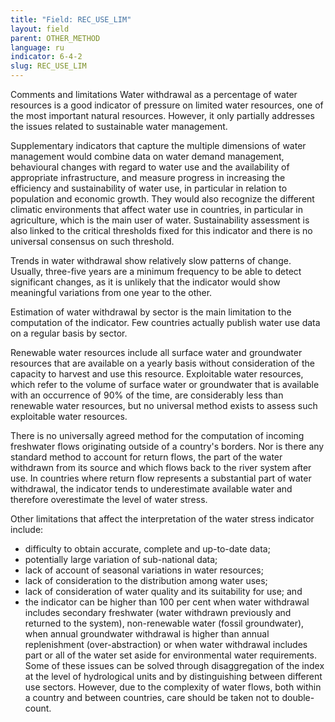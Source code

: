 ```yaml
---
title: "Field: REC_USE_LIM"
layout: field
parent: OTHER_METHOD
language: ru
indicator: 6-4-2
slug: REC_USE_LIM
---
```

Comments and limitations
Water withdrawal as a percentage of water resources is a good indicator of pressure on limited water resources, one of the most important natural resources. However, it only partially addresses the issues related to sustainable water management. 

Supplementary indicators that capture the multiple dimensions of water management would combine data on water demand management, behavioural changes with regard to water use and the availability of appropriate infrastructure, and measure progress in increasing the efficiency and sustainability of water use, in particular in relation to population and economic growth. They would also recognize the different climatic environments that affect water use in countries, in particular in agriculture, which is the main user of water. Sustainability assessment is also linked to the critical thresholds fixed for this indicator and there is no universal consensus on such threshold. 

Trends in water withdrawal show relatively slow patterns of change. Usually, three-five years are a minimum frequency to be able to detect significant changes, as it is unlikely that the indicator would show meaningful variations from one year to the other. 

Estimation of water withdrawal by sector is the main limitation to the computation of the indicator. Few countries actually publish water use data on a regular basis by sector. 

Renewable water resources include all surface water and groundwater resources that are available on a yearly basis without consideration of the capacity to harvest and use this resource. Exploitable water resources, which refer to the volume of surface water or groundwater that is available with an occurrence of 90% of the time, are considerably less than renewable water resources, but no universal method exists to assess such exploitable water resources.

There is no universally agreed method for the computation of incoming freshwater flows originating outside of a country's borders. Nor is there any standard method to account for return flows, the part of the water withdrawn from its source and which flows back to the river system after use. In countries where return flow represents a substantial part of water withdrawal, the indicator tends to underestimate available water and therefore overestimate the level of water stress. 

Other limitations that affect the interpretation of the water stress indicator include: 
* difficulty to obtain accurate, complete and up-to-date data; 
* potentially large variation of sub-national data; 
* lack of account of seasonal variations in water resources;
* lack of consideration to the distribution among water uses; 
* lack of consideration of water quality and its suitability for use; and
* the indicator can be higher than 100 per cent when water withdrawal includes secondary freshwater (water withdrawn previously and returned to the system), non-renewable water (fossil groundwater), when annual groundwater withdrawal is higher than annual replenishment (over-abstraction) or when water withdrawal includes part or all of the water set aside for environmental water requirements. 
Some of these issues can be solved through disaggregation of the index at the level of hydrological units and by distinguishing between different use sectors. However, due to the complexity of water flows, both within a country and between countries, care should be taken not to double-count.